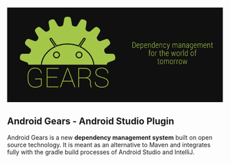 ![Banner](https://raw.githubusercontent.com/AndroidGears/Resources/master/Images/AndroidGearsBanner.png)

## Android Gears - Android Studio Plugin

Android Gears is a new <b>dependency management system</b> built on open source technology. It is meant as an alternative to Maven and integrates fully with the gradle build processes of Android Studio and IntelliJ.
